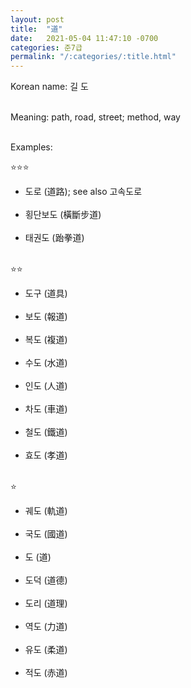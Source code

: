 ```yaml
---
layout: post
title:  "道"
date:   2021-05-04 11:47:10 -0700
categories: 준7급
permalink: "/:categories/:title.html"
---
```


Korean name: 길 도 <br><br>

Meaning: path, road, street; method, way <br><br>

Examples:

⭐⭐⭐
* 도로 (道路); see also 고속도로 <br><br>
* 횡단보도 (橫斷步道) <br><br>
* 태권도 (跆拳道) <br><br>

⭐⭐
* 도구 (道具) <br><br>
* 보도 (報道) <br><br>
* 복도 (複道) <br><br>
* 수도 (水道) <br><br>
* 인도 (人道) <br><br>
* 차도 (車道) <br><br>
* 철도 (鐵道) <br><br>
* 효도 (孝道) <br><br>

⭐
* 궤도 (軌道) <br><br>
* 국도 (國道) <br><br>
* 도 (道) <br><br>
* 도덕 (道德) <br><br>
* 도리 (道理) <br><br>
* 역도 (力道) <br><br>
* 유도 (柔道) <br><br>
* 적도 (赤道) <br><br>
